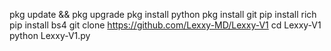 pkg update && pkg upgrade
pkg install python
pkg install git
pip install rich
pip install bs4
git clone https://github.com/Lexxy-MD/Lexxy-V1
cd Lexxy-V1
python Lexxy-V1.py
